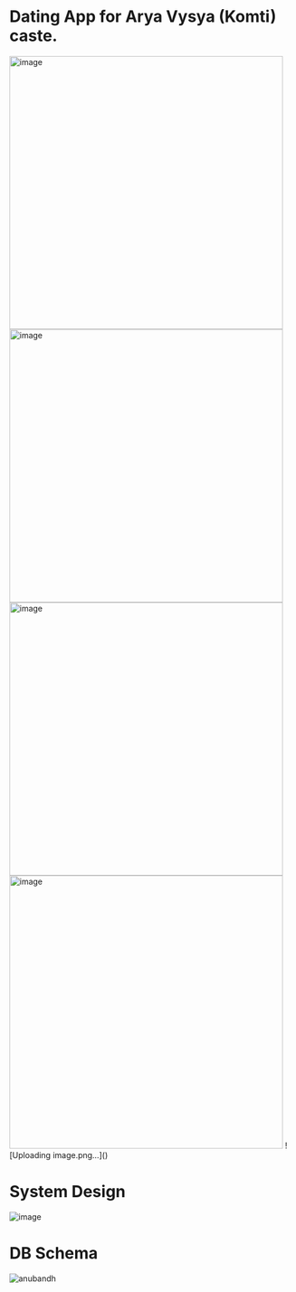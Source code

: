 # Dating App for Arya Vysya (Komti) caste.
<img width="483" alt="image" src="https://github.com/user-attachments/assets/52b510eb-dd6e-4ca3-9d23-7d0c279a3402" />
<img width="483" alt="image" src="https://github.com/user-attachments/assets/202b91fe-0ab9-42a7-8ae8-e028962c9a44" />
<img width="483" alt="image" src="https://github.com/user-attachments/assets/df14d5a7-48ee-42fb-8abc-ee5066b369bf" />
<img width="483" alt="image" src="https://github.com/user-attachments/assets/e6e160e2-9d78-48d8-89b5-fb8d8f62b807" />
![Uploading image.png…]()


# System Design
![image](https://github.com/user-attachments/assets/6aa31a4c-3eea-45fe-b4a3-19acb1c780f7)

# DB Schema
![anubandh](https://github.com/user-attachments/assets/bce0346b-599b-4b6e-86e8-04029f337ecd)
